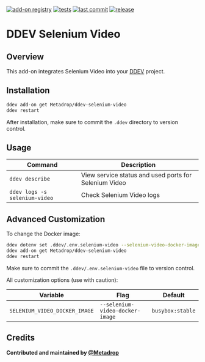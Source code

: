[![add-on registry](https://img.shields.io/badge/DDEV-Add--on_Registry-blue)](https://addons.ddev.com)
[![tests](https://github.com/Metadrop/ddev-selenium-video/actions/workflows/tests.yml/badge.svg?branch=main)](https://github.com/Metadrop/ddev-selenium-video/actions/workflows/tests.yml?query=branch%3Amain)
[![last commit](https://img.shields.io/github/last-commit/Metadrop/ddev-selenium-video)](https://github.com/Metadrop/ddev-selenium-video/commits)
[![release](https://img.shields.io/github/v/release/Metadrop/ddev-selenium-video)](https://github.com/Metadrop/ddev-selenium-video/releases/latest)

# DDEV Selenium Video

## Overview

This add-on integrates Selenium Video into your [DDEV](https://ddev.com/) project.

## Installation

```bash
ddev add-on get Metadrop/ddev-selenium-video
ddev restart
```

After installation, make sure to commit the `.ddev` directory to version control.

## Usage

| Command | Description |
| ------- | ----------- |
| `ddev describe` | View service status and used ports for Selenium Video |
| `ddev logs -s selenium-video` | Check Selenium Video logs |

## Advanced Customization

To change the Docker image:

```bash
ddev dotenv set .ddev/.env.selenium-video --selenium-video-docker-image="busybox:stable"
ddev add-on get Metadrop/ddev-selenium-video
ddev restart
```

Make sure to commit the `.ddev/.env.selenium-video` file to version control.

All customization options (use with caution):

| Variable | Flag | Default |
| -------- | ---- | ------- |
| `SELENIUM_VIDEO_DOCKER_IMAGE` | `--selenium-video-docker-image` | `busybox:stable` |

## Credits

**Contributed and maintained by [@Metadrop](https://github.com/Metadrop)**
